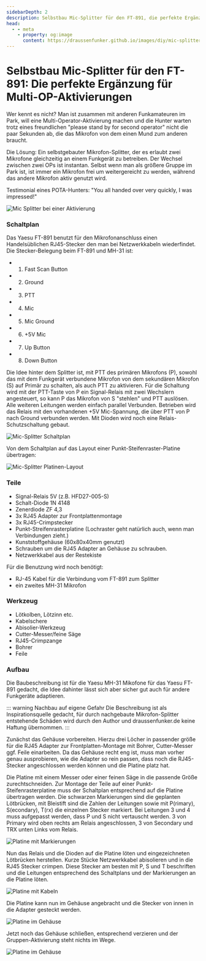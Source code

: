 ```yaml
---
sidebarDepth: 2
description: Selbstbau Mic-Splitter für den FT-891, die perfekte Ergänzung für Multi-OP-Aktivierungen
head:
  - - meta
    - property: og:image
      content: https://draussenfunker.github.io/images/diy/mic-splitter-ft-891/mic-split-action.jpeg
---
```



# Selbstbau Mic-Splitter für den FT-891: Die perfekte Ergänzung für Multi-OP-Aktivierungen

Wer kennt es nicht? Man ist zusammen mit anderen Funkamateuren im Park, will eine Multi-Operator-Aktivierung machen und die Hunter warten trotz eines freundlichen "please stand by for second operator" nicht die paar Sekunden ab, die das Mikrofon von dem einen Mund zum anderen braucht.

Die Lösung: Ein selbstgebauter Mikrofon-Splitter, der es erlaubt zwei Mikrofone gleichzeitig an einem Funkgerät zu betreiben.
Der Wechsel zwischen zwei OPs ist instantan. Selbst wenn man als größere Gruppe im Park ist, ist immer ein Mikrofon frei um weitergereicht zu werden, während das andere Mikrofon aktiv genutzt wird.

Testimonial eines POTA-Hunters: "You all handed over very quickly, I was impressed!"

![Mic Splitter bei einer Aktivierung](/images/diy/mic-splitter-ft-891/mic-split-action.jpeg)

### Schaltplan

Das Yaesu FT-891 benutzt für den Mikrofonanschluss einen Handelsüblichen RJ45-Stecker den man bei Netzwerkkabeln wiederfindet.
Die Stecker-Belegung beim FT-891 und MH-31 ist:

- 1. Fast Scan Button
- 2. Ground
- 3. PTT
- 4. Mic
- 5. Mic Ground
- 6. +5V Mic 
- 7. Up Button
- 8. Down Button

Die Idee hinter dem Splitter ist, mit PTT des primären Mikrofons (P), sowohl das mit dem Funkgerät verbundene Mikrofon von dem sekundären Mikrofon (S) auf Primär zu schalten, als auch PTT zu aktivieren.
Für die Schaltung wird mit der PTT-Taste von P ein Signal-Relais mit zwei Wechslern angesteuert, so kann P das Mikrofon von S "stehlen" und PTT auslösen.
Alle weiteren Leitungen werden einfach parallel Verbunden. Betrieben wird das Relais mit den vorhandenen +5V Mic-Spannung, die über PTT von P nach Ground verbunden werden.
Mit Dioden wird noch eine Relais-Schutzschaltung gebaut.

![Mic-Splitter Schaltplan](/images/diy/mic-splitter-ft-891/mic-split-schematic.jpg)

Von dem Schaltplan auf das Layout einer Punkt-Steifenraster-Platine übertragen:

![Mic-Splitter Platinen-Layout](/images/diy/mic-splitter-ft-891/mic-split-lochraster-layout.jpg)

### Teile

- Signal-Relais 5V (z.B. HFD27-005-S)
- Schalt-Diode 1N 4148
- Zenerdiode ZF 4,3
- 3x RJ45 Adapter zur Frontplattenmontage
- 3x RJ45-Crimpstecker
- Punkt-Streifenrasterplatine (Lochraster geht natürlich auch, wenn man Verbindungen zieht.)
- Kunststoffgehäuse (60x80x40mm genutzt)
- Schrauben um die RJ45 Adapter an Gehäuse zu schrauben.
- Netzwerkkabel aus der Restekiste

Für die Benutzung wird noch benötigt:

- RJ-45 Kabel für die Verbindung vom FT-891 zum Splitter
- ein zweites MH-31 Mikrofon

### Werkzeug

- Lötkolben, Lötzinn etc.
- Kabelschere
- Abisolier-Werkzeug
- Cutter-Messer/feine Säge
- RJ45-Crimpzange
- Bohrer
- Feile

### Aufbau

Die Baubeschreibung ist für die Yaesu MH-31 Mikofone für das Yaesu FT-891 gedacht, die Idee dahinter lässt sich aber sicher gut auch für andere Funkgeräte adaptieren.

::: warning Nachbau auf eigene Gefahr
Die Beschreibung ist als Inspirationsquelle gedacht, für durch nachgebaute Mikrofon-Splitter entstehende Schäden wird durch den Author und draussenfunker.de keine Haftung übernommen.
:::


Zunächst das Gehäuse vorbereiten. Hierzu drei Löcher in passender größe für die RJ45 Adapter zur Frontplatten-Montage mit Bohrer, Cutter-Messer ggf. Feile einarbeiten.
Da das Gehäuse recht eng ist, muss man vorher genau ausprobieren, wie die Adapter so rein passen, dass noch die RJ45-Stecker angeschlossen werden können und die Platine platz hat.

Die Platine mit einem Messer oder einer feinen Säge in die passende Größe zurechtschneiden.
Zur Montage der Teile auf einer Punkt-Steifenrasterplatine muss der Schaltplan entsprechend auf die Platine übertragen werden.
Die schwarzen Markierungen sind die geplanten Lötbrücken, mit Bleistift sind die Zahlen der Leitungen sowie mit P(rimary), S(econdary), T(rx) die einzelnen Stecker markiert.
Bei Leitungen 3 und 4 muss aufgepasst werden, dass P und S nicht vertauscht werden. 3 von Primary wird oben rechts am Relais angeschlossen, 3 von Secondary und TRX unten Links vom Relais.

![Platine mit Markierungen](/images/diy/mic-splitter-ft-891/mic-split-lochraster-beschriftet.jpeg)

Nun das Relais und die Dioden auf die Platine löten und eingezeichneten Lötbrücken herstellen.
Kurze Stücke Netzwerkkabel abisolieren und in die RJ45 Stecker crimpen.
Diese Stecker am besten mit P, S und T beschriften und die Leitungen entsprechend des Schaltplans und der Markierungen an die Platine löten.

![Platine mit Kabeln](/images/diy/mic-splitter-ft-891/mic-split-platine-mit-bauteilen.jpeg)

Die Platine kann nun im Gehäuse angebracht und die Stecker von innen in die Adapter gesteckt werden.

![Platine im Gehäuse](/images/diy/mic-splitter-ft-891/mic-split-in-case.jpeg)

Jetzt noch das Gehäuse schließen, entsprechend verzieren und der Gruppen-Aktivierung steht nichts im Wege.

![Platine im Gehäuse](/images/diy/mic-splitter-ft-891/mic-split-verkabelt.jpeg)
